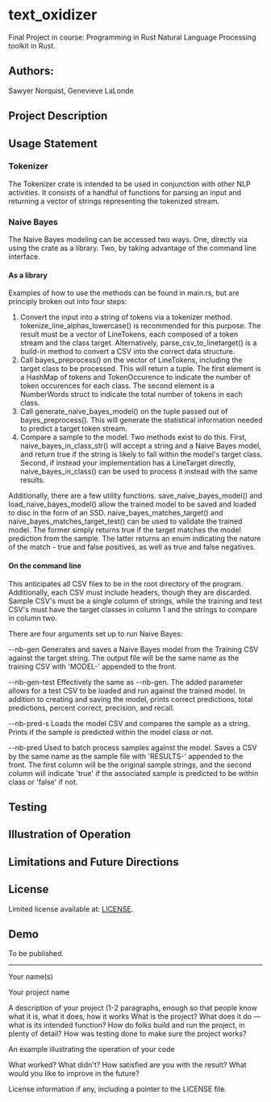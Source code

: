 # text_oxidizer

Final Project in course: Programming in Rust
Natural Language Processing toolkit in Rust.

## Authors:

Sawyer Norquist, Genevieve LaLonde

## Project Description

## Usage Statement

### Tokenizer

The Tokenizer crate is intended to be used in conjunction with other NLP activities. It consists of a handful of functions for parsing an input and returning a vector of strings representing the tokenized stream.

### Naive Bayes

The Naive Bayes modeling can be accessed two ways. One, directly via using the crate as a library. Two, by taking advantage of the command line interface.

#### As a library

Examples of how to use the methods can be found in main.rs, but are principly broken out into four steps:

1. Convert the input into a string of tokens via a tokenizer method. tokenize_line_alphas_lowercase() is recommended for this purpose. The result must be a vector of LineTokens, each composed of a token stream and the class target. Alternatively, parse_csv_to_linetarget() is a build-in method to convert a CSV into the correct data structure.
2. Call bayes_preprocess() on the vector of LineTokens, including the target class to be processed. This will return a tuple. The first element is a HashMap of tokens and TokenOccurence to indicate the number of token occurences for each class. The second element is a NumberWords struct to indicate the total number of tokens in each class.
3. Call generate_naive_bayes_model() on the tuple passed out of bayes_preprocess(). This will generate the statistical information needed to predict a target token stream.
4. Compare a sample to the model. Two methods exist to do this. First, naive_bayes_in_class_str() will accept a string and a Naive Bayes model, and return true if the string is likely to fall within the model's target class. Second, if instead your implementation has a LineTarget directly, naive_bayes_in_class() can be used to process it instead with the same results.

Additionally, there are a few utility functions. save_naive_bayes_model() and load_naive_bayes_model() allow the trained model to be saved and loaded to disc in the form of an SSD. naive_bayes_matches_target() and naive_bayes_matches_target_test() can be used to validate the trained model. The former simply returns true if the target matches the model prediction from the sample. The latter returns an enum indicating the nature of the match - true and false positives, as well as true and false negatives.

#### On the command line

This anticipates all CSV files to be in the root directory of the program. Additionally, each CSV must include headers, though they are discarded. Sample CSV's must be a single column of strings, while the training and test CSV's must have the target classes in column 1 and the strings to compare in column two.

There are four arguments set up to run Naive Bayes:

--nb-gen <TARGET> <TRAINING CSV>
Generates and saves a Naive Bayes model from the Training CSV against the target string. The output file will be the same name as the training CSV with 'MODEL-' appended to the front.

--nb-gen-test <TARGET> <TRAINING CSV> <TEST CSV>
Effectively the same as --nb-gen. The added parameter allows for a test CSV to be loaded and run against the trained model. In addition to creating and saving the model, prints correct predictions, total predictions, percent correct, precision, and recall.

--nb-pred-s <SAMPLE> <MODEL CSV>
Loads the model CSV and compares the sample as a string. Prints if the sample is predicted within the model class or not.

--nb-pred <SAMPLE CSV> <MODEL CSV>
Used to batch process samples against the model. Saves a CSV by the same name as the sample file with 'RESULTS-' appended to the front. The first column will be the original sample strings, and the second column will indicate 'true' if the associated sample is predicted to be within class or 'false' if not.

## Testing

## Illustration of Operation

## Limitations and Future Directions

## License

Limited license available at: [LICENSE](https://github.com/coding-gen/text_oxidizer/blob/main/LICENSE).

## Demo

To be published.

---

Your name(s)

Your project name

A description of your project (1-2 paragraphs, enough so that people know what it is, what it does, how it works
What is the project? What does it do — what is its intended function?
How do folks build and run the project, in plenty of detail?
How was testing done to make sure the project works?

An example illustrating the operation of your code

What worked? What didn't? How satisfied are you with the result? What would you like to improve in the future?

License information if any, including a pointer to the LICENSE file.
